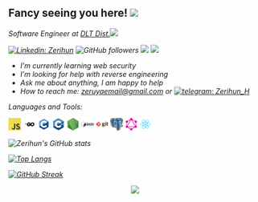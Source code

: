 ## Fancy seeing you here! <img src="https://raw.githubusercontent.com/aemmadi/aemmadi/master/wave.gif" width="30px">

<p><em>Software Engineer at <a href="https://alem.school">DLT Dist.</a><img src="https://media.giphy.com/media/WUlplcMpOCEmTGBtBW/giphy.gif" width="30">

[![Linkedin: Zerihun](https://img.shields.io/badge/-zulbukharov-blue?style=flat-square&logo=Linkedin&logoColor=white&link=https://www.linkedin.com/in/zulbukharov/)](https://www.linkedin.com/in/zulbukharov/)
![GitHub followers](https://img.shields.io/github/followers/Zulbukharov?label=Follow&style=social)
[![](https://img.shields.io/badge/-badges-2D4E00?style=flat-square)](https://www.youracclaim.com/users/abylaikhan-zulbukharov/badges)
![](https://visitor-badge.laobi.icu/badge?page_id=Zulbukharov.Zulbukharov)

- I’m currently learning web security
- I’m looking for help with reverse engineering
- Ask me about anything, I am happy to help
- How to reach me: zeruyaemail@gmail.com or [![telegram: Zerihun_H](https://img.shields.io/badge/-telegram-blue?style=flat-square&logo=telegram&logoColor=black&link=https://t.me/Zerihun_H)](https://t.me/Zerihun_H)

Languages and Tools:

<code><img height="25" src="https://raw.githubusercontent.com/github/explore/80688e429a7d4ef2fca1e82350fe8e3517d3494d/topics/javascript/javascript.png"></code>
<code><img height="25" src="https://raw.githubusercontent.com/github/explore/80688e429a7d4ef2fca1e82350fe8e3517d3494d/topics/go/go.png"></code>
<code><img height="25" src="https://raw.githubusercontent.com/github/explore/80688e429a7d4ef2fca1e82350fe8e3517d3494d/topics/c/c.png"></code>
<code><img height="25" src="https://raw.githubusercontent.com/github/explore/80688e429a7d4ef2fca1e82350fe8e3517d3494d/topics/cpp/cpp.png"></code>
<code><img height="25" src="https://raw.githubusercontent.com/github/explore/80688e429a7d4ef2fca1e82350fe8e3517d3494d/topics/nodejs/nodejs.png"></code>
<code><img height="25" src="https://raw.githubusercontent.com/github/explore/80688e429a7d4ef2fca1e82350fe8e3517d3494d/topics/bash/bash.png"></code>
<code><img height="25" src="https://raw.githubusercontent.com/github/explore/80688e429a7d4ef2fca1e82350fe8e3517d3494d/topics/git/git.png"></code>
<code><img height="25" src="https://raw.githubusercontent.com/github/explore/80688e429a7d4ef2fca1e82350fe8e3517d3494d/topics/postgresql/postgresql.png"></code>
<code><img height="25" src="https://raw.githubusercontent.com/github/explore/5c058a388828bb5fde0bcafd4bc867b5bb3f26f3/topics/graphql/graphql.png"></code>
<code><img height="25" src="https://raw.githubusercontent.com/github/explore/80688e429a7d4ef2fca1e82350fe8e3517d3494d/topics/react/react.png"></code>

  
  
![Zerihun's GitHub stats](https://github-readme-stats.vercel.app/api?username=zerihun-h&count_private=true&show_icons=true&include_all_commits=true&theme=github_dark)
  
  [![Top Langs](https://github-readme-stats.vercel.app/api/top-langs/?username=zerihun-h&layout=compact&theme=github_dark)](https://github.com/anuraghazra/github-readme-stats)

[![GitHub Streak](http://github-readme-streak-stats.herokuapp.com?user=zerihun-h&theme=dark-smoky&date_format=M%20j%5B%2C%20Y%5D&background=0D1117&stroke=00C3DA&ring=4B8DDA&sideNums=D8D8D8&dates=DDDDDD&sideLabels=DDDDDD&currStreakLabel=DDDDDD&fire=DD2727)](https://git.io/streak-stats)

 
<p align = "center">
 <img src="https://zerihun-activity-graph.herokuapp.com/graph?username=zerihun-h&theme=react-dark">
</p> 
